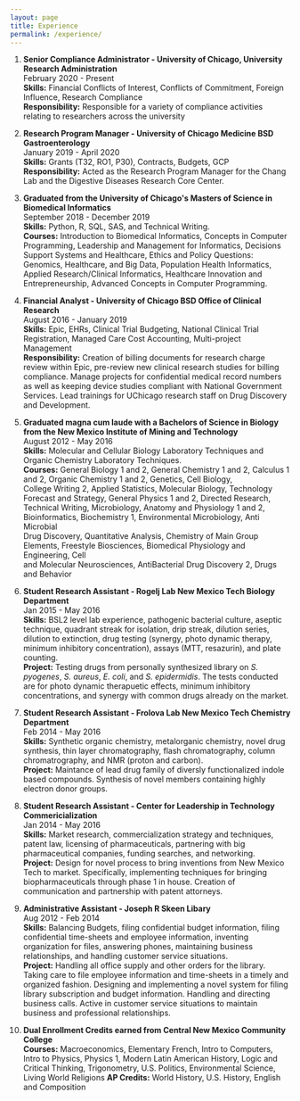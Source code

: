 ```yaml
---
layout: page
title: Experience
permalink: /experience/
---  
```

1. **Senior Compliance Administrator - University of Chicago, University Research Administration**    
February 2020 - Present      
**Skills:** Financial Conflicts of Interest, Conflicts of Commitment, Foreign Influence, Research Compliance       
**Responsibility:** Responsible for a variety of compliance activities relating to researchers across the university   


2. **Research Program Manager - University of Chicago Medicine BSD Gastroenterology**  
January 2019 - April 2020  
**Skills:** Grants (T32, RO1, P30), Contracts, Budgets, GCP   
**Responsibility:** Acted as the Research Program Manager for the Chang Lab and the Digestive Diseases Research Core Center.

3. **Graduated from the University of Chicago's Masters of Science in Biomedical Informatics**     
September 2018 - December 2019      
**Skills:** Python, R, SQL, SAS, and Technical Writing.        
**Courses:** Introduction to Biomedical Informatics, Concepts in Computer Programming, Leadership and Management for Informatics, Decisions Support Systems and Healthcare, Ethics and Policy Questions: Genomics, Healthcare, and Big Data, Population Health Informatics, Applied Research/Clinical Informatics, Healthcare Innovation and Entrepreneurship, Advanced Concepts in Computer Programming.     

4. **Financial Analyst - University of Chicago BSD Office of Clinical Research**                 
August 2016 - January 2019    
**Skills:** Epic, EHRs, Clinical Trial Budgeting, National Clinical Trial Registration,
Managed Care Cost Accounting, Multi-project Management  
**Responsibility:** Creation of billing documents for research charge 
review within Epic, pre-review new clinical research studies for billing 
compliance. Manage projects for confidential medical record numbers as well 
as keeping device studies compliant with National Government Services. Lead trainings 
for UChicago research staff on Drug Discovery and Development.

5. **Graduated magna cum laude with a Bachelors of Science in Biology from the New Mexico Institute of Mining and Technology**     
August 2012 - May 2016      
**Skills:** Molecular and Cellular Biology Laboratory Techniques and Organic Chemistry Laboratory Techniques.     
**Courses:** General Biology 1 and 2, General Chemistry 1 and 2, Calculus 1 and 2, Organic Chemistry 1 and 2, Genetics, Cell Biology,     
College Writing 2, Applied Statistics, Molecular Biology, Technology Forecast and Strategy, General Physics 1 and 2, Directed Research,      
Technical Writing, Microbiology, Anatomy and Physiology 1 and 2, Bioinformatics, Biochemistry 1, Environmental Microbiology, Anti Microbial     
Drug Discovery, Quantitative Analysis, Chemistry of Main Group Elements, Freestyle Biosciences, Biomedical Physiology and Engineering, Cell      
and Molecular Neurosciences, AntiBacterial Drug Discovery 2, Drugs and Behavior      

6. **Student Research Assistant - Rogelj Lab New Mexico Tech Biology Department**  
Jan 2015 - May 2016  
**Skills:** BSL2 level lab experience, pathogenic bacterial culture, aseptic 
technique, quadrant streak for isolation, drip streak, dilution 
series, dilution to extinction, drug testing (synergy, photo 
dynamic therapy, minimum inhibitory concentration), assays 
(MTT, resazurin), and plate counting.  
**Project:** Testing drugs from personally synthesized library on
*S. pyogenes*, *S. aureus*, *E. coli*, and *S. epidermidis*. The 
tests conducted are for photo dynamic therapuetic effects,
minimum inhibitory concentrations, and synergy with common drugs
already on the market.

7. **Student Research Assistant - Frolova Lab New Mexico Tech Chemistry Department**  
Feb 2014 - May 2016  
**Skills:** Synthetic organic chemistry, metalorganic chemistry, novel drug 
synthesis, thin layer chromatography, flash chromatography, 
column chromatrography, and NMR (proton and carbon).  
**Project:** Maintance of lead drug family of diversly functionalized
indole based compounds. Synthesis of novel members containing
highly electron donor groups.

8. **Student Research Assistant - Center for Leadership in Technology Commericialization**  
Jan 2014 - May 2016  
**Skills:** Market research, commercialization strategy and techniques, 
patent law, licensing of pharmaceuticals, partnering with big 
pharmaceutical companies, funding searches, and networking.  
**Project:** Design for novel process to bring inventions from New 
Mexico Tech to market. Specifically, implementing techniques for
bringing biopharmaceuticals through phase 1 in house. Creation of 
communication and partnership with patent attorneys. 

9. **Administrative Assistant - Joseph R Skeen Libary**  
Aug 2012 - Feb 2014  
**Skills:** Balancing Budgets, filing confidential budget information, 
filing confidential time-sheets and employee information, inventing organization for files,
answering phones, maintaining business relationships, and handling customer service situations.  
**Project:** Handling all office supply and other orders for the library. Taking care to file 
employee information and time-sheets in a timely and organized fashion. Designing and implementing a novel
system for filing library subscription and budget information. Handling and directing business calls. Active in
customer service situations to maintain business and professional relationships.

10. **Dual Enrollment Credits earned from Central New Mexico Community College**        
**Courses:** Macroeconomics, Elementary French, Intro to Computers, Intro to Physics, Physics 1, Modern Latin American History, Logic and Critical Thinking, Trigonometry, U.S. Politics, Environmental Science, Living World Religions
**AP Credits:** World History, U.S. History, English and Composition




